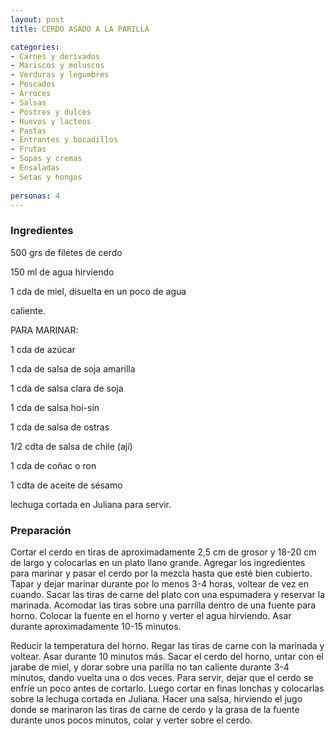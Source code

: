 ```yaml
---
layout: post
title: CERDO ASADO A LA PARILLA

categories:
- Carnes y derivados
- Mariscos y moluscos
- Verduras y legumbres
- Pescados
- Arroces
- Salsas
- Postres y dulces
- Huevos y lacteos
- Pastas
- Entrantes y bocadillos
- Frutas
- Sopas y cremas
- Ensaladas
- Setas y hongos
 
personas: 4 
---
```


<h3>Ingredientes</h3>
500 grs de filetes de cerdo

150 ml de agua hirviendo

1 cda de miel, disuelta en un poco de agua

caliente.

PARA MARINAR:

1 cda de azúcar

1 cda de salsa de soja amarilla

1 cda de salsa clara de soja

1 cda de salsa hoi-sin

1 cda de salsa de ostras

1/2 cdta de salsa de chile (ají)

1 cda de coñac o ron

1 cdta de aceite de sésamo

lechuga cortada en Juliana para servir.

<h3>Preparación</h3>
Cortar el cerdo en tiras de aproximadamente 2,5 cm de grosor y 18-20 cm de largo y colocarlas en un plato llano grande. Agregar los ingredientes para marinar y pasar el cerdo por la mezcla hasta que esté bien cubierto. Tapar y dejar marinar durante por lo menos 3-4 horas, voltear de vez en cuando. Sacar las tiras de carne del plato con una espumadera y reservar la marinada. Acomodar las tiras sobre una parrilla dentro de una fuente para horno. Colocar la fuente en el horno y verter el agua hirviendo. Asar durante aproximadamente 10-15 minutos.

Reducir la temperatura del horno. Regar las tiras de carne con la marinada y voltear. Asar durante 10 minutos más. Sacar el cerdo del horno, untar con el jarabe de miel, y dorar sobre una parilla no tan caliente durante 3-4 minutos, dando vuelta una o dos veces. Para servir, dejar que el cerdo se enfríe un poco antes de cortarlo. Luego cortar en finas lonchas y colocarlas sobre la lechuga cortada en Juliana. Hacer una salsa, hirviendo el jugo donde se marinaron las tiras de carne de cerdo y la grasa de la fuente durante unos pocos minutos, colar y verter sobre el cerdo.

